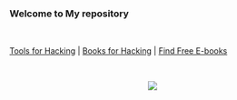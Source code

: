 ### Welcome to My repository 

<br>

[Tools for Hacking](https://github.com/mohitdudi/hacking/blob/main/tools-for-hacking.md) | [Books for Hacking](https://github.com/mohitdudi/hacking/blob/main/books-for-hacking.md) | [Find Free E-books](https://pdfdrive.com)

<br>

<p align="center"><a href="https://github.com/anuraghazra/github-readme-stats">
  <img align="center" src="https://github-readme-stats.vercel.app/api?username=mohitdudi&show_icons=true&theme=gotham" />
</a></p>

